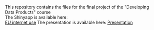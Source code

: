 This repository contains the files for the final project of the "Developing Data Products" course  
The Shinyapp is available here:  
[EU internet use](https://ourbanow.shinyapps.io/EUInternetuse/)
The presentation is available here:
[Presentation](https://ourbanow.github.io/DataScienceCoursera/shinypres.html)
